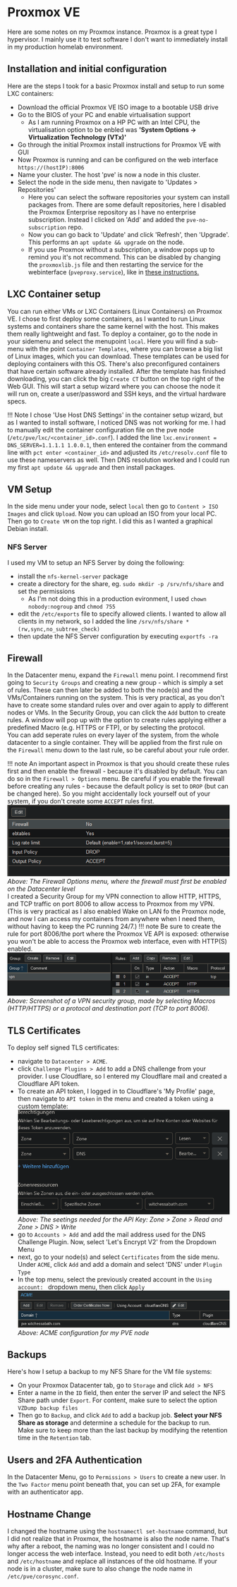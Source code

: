 # Proxmox VE

Here are some notes on my Proxmox instance. Proxmox is a great type I hypervisor. I mainly use it to test software I don't want to immediately install in my production homelab environment.

## Installation and initial configuration
Here are the steps I took for a basic Proxmox install and setup to run some LXC containers:

- Download the official Proxmox VE ISO image to a bootable USB drive
- Go to the BIOS of your PC and enable virtualisation support
    - As I am running Proxmox on a HP PC with an Intel CPU, the virtualisation option to be enbled was **'System Options -> Virtualization Technology (VTx)'**
- Go through the initial Proxmox install instructions for Proxmox VE with GUI
- Now Proxmox is running and can be configured on the web interface `https://(hostIP):8006`
- Name your cluster. The host 'pve' is now a node in this cluster.
- Select the node in the side menu, then navigate to 'Updates > Repositories'
    - Here you can select the software repositories your system can install packages from. There are some default repositories, here I disabled the Proxmox Enterprise repository as I have no enterprise subscription. Instead I clicked on 'Add' and added the `pve-no-subscription` repo.
    - Now you can go back to 'Update' and click 'Refresh', then 'Upgrade'. This performs an `apt update && upgrade` on the node.
    - If you use Proxmox without a subscription, a window pops up to remind you it's not recommend. This can be disabled by changing the `proxmoxlib.js` file and then restarting the service for the webinterface (`pveproxy.service`), like in <a href="https://johnscs.com/remove-proxmox51-subscription-notice/" target="_blank">these instructions.</a>

## LXC Container setup
You can run either VMs or LXC Containers (Linux Containers) on Proxmox VE.
I chose to first deploy some containers, as I wanted to run Linux systems and containers share the same kernel with the host. This makes them really lightweight and fast.
To deploy a container, go to the node in your sidemenu and select the menupoint `local`.
Here you will find a sub-menu with the point `Container Templates`, where you can browse a big list of Linux images, which you can download.
These templates can be used for deploying containers with this OS. There's also preconfigured containers that have certain software already installed.
After the template has finished downloading, you can click the big `Create CT` button on the top right of the Web GUI. This will start a setup wizard where you can choose the node it will run on, create a user/password and SSH keys, and the virtual hardware specs.

!!! Note
    I chose 'Use Host DNS Settings' in the container setup wizard, but as I wanted to install software, I noticed DNS was not working for me. I had to manually edit the container configuration file on the pve node (`/etc/pve/lxc/<container_id>.conf`). I added the line `lxc.environment = DNS_SERVER=1.1.1.1 1.0.0.1`, then entered the container from the command line with `pct enter <container_id>` and adjusted its `/etc/resolv.conf` file to use these nameservers as well.
    Then DNS resolution worked and I could run my first `apt update && upgrade` and then install packages.

## VM Setup
In the side menu under your node, select `local` then go to `Content > ISO Images` and click `Upload`. Now you can upload an ISO from your local PC.
Then go to `Create VM` on the top right.
I did this as I wanted a graphical Debian install.
### NFS Server
I used my VM to setup an NFS Server by doing the following:

- install the `nfs-kernel-server` package
- create a directory for the share, eg. `sudo mkdir -p /srv/nfs/share` and set the permissions
    - As I'm not doing this in a production evironment, I used `chown nobody:nogroup` and `chmod 755`
- edit the `/etc/exports` file to specify allowed clients. I wanted to allow all clients in my network, so I added the line `/srv/nfs/share *(rw,sync,no_subtree_check)`
- then update the NFS Server configuration by executing `exportfs -ra`

## Firewall
In the Datacenter menu, expand the `Firewall` menu point. 
I recommend first going to `Security Groups` and creating a new group - which is simply a set of rules. 
These can then later be added to both the node(s) and the VMs/Containers running on the system. This is very practical, as you don't have to create some standard rules over and over again to apply to different nodes or VMs.
In the Security Group, you can click the `Add` button to create rules. A window will pop up with the option to create rules applying either a predefined Macro (e.g. HTTPS or FTP), or by selecting the protocol. <br />
You can add seperate rules on every layer of the system, from the whole datacenter to a single container. They will be applied from the first rule on the `Firewall` menu down to the last rule, so be careful about your rule order.

!!! note
    An important aspect in Proxmox is that you should create these rules first and then enable the firewall - because it's disabled by default.
    You can do so in the `Firewall > Options` menu. Be careful if you enable the firewall before creating any rules - because the default policy is set to `DROP` (but can be changed here). So you might accidentally lock yourself out of your system, if you don't create some `ACCEPT` rules first. <br />
![Screenshot](img/Screenshot4.png)
*Above: The Firewall Options menu, where the firewall must first be enabled on the Datacenter level* <br />
I created a Security Group for my VPN connection to allow HTTP, HTTPS, and TCP traffic on port 8006 to allow access to Proxmox from my VPN.
(This is very practical as I also enabled Wake on LAN fo the Proxmox node, and now I can access my containers from anywhere when I need them, without having to keep the PC running 24/7.)
!!! note
    Be sure to create the rule for port 8006/the port where the Proxmox VE API is exposed: otherwise you won't be able to access the Proxmox web interface, even with HTTP(S) enabled. <br />
![Screenshot](img/fw.png) <br />
*Above: Screenshot of a VPN security group, made by selecting Macros (HTTP/HTTPS) or a protocol and destination port (TCP to port 8006).* <br />
## TLS Certificates
To deploy self signed TLS certificates:

- navigate to `Datacenter > ACME`.
- click `Challenge Plugins > Add` to add a DNS challenge from your provider. I use Cloudflare, so I entered my Cloudflare mail and created a Cloudflare API token.
- To create an API token, I logged in to Cloudflare's 'My Profile' page, then navigate to `API token` in the menu and created a token using a custom template:
![Screenshot](img/CF.png)
*Above: The seetings needed for the API Key: Zone > Zone > Read and Zone > DNS > Write* <br />
- go to `Accounts > Add` and add the mail address used for the DNS Challenge Plugin. Now, select 'Let's Encrypt V2' from the Dropdown Menu
- next, go to your node(s) and select `Certificates` from the side menu. Under `ACME`, click `Add` and add a domain and select 'DNS' under `Plugin Type` 
- In the top menu, select the previously created account in the `Using account: ` dropdown menu, then click `Apply`
![Screenshot](img/ACME.png)
*Above: ACME configuration for my PVE node* <br />
## Backups
Here's how I setup a backup to my NFS Share for the VM file systems:

- On your Proxmox Datacenter tab, go to `Storage` and click `Add > NFS`
- Enter a name in the `ID` field, then enter the server IP and select the NFS Share path under `Export`. For content, make sure to select the option `VZDump backup files`
- Then go to `Backup`, and click `Add` to add a backup job. **Select your NFS Share as storage** and determine a schedule for the backup to run. <br /> Make sure to keep more than the last backup by modifying the retention time in the `Retention` tab.
## Users and 2FA Authentication
In the Datacenter Menu, go to `Permissions > Users` to create a new user. In the `Two Factor` menu point beneath that, you can set up 2FA, for example with an authenticator app.
## Hostname Change
I changed the hostname using the `hostnamectl set-hostname` command, but I did not realize that in Proxmox, the hostname is also the node name.
That's why after a reboot, the naming was no longer consistent and I could no longer access the web interface. Instead, you need to edit both `/etc/hosts` and `/etc/hostname` and replace all instances of the old hostname.
If your node is in a cluster, make sure to also change the node name in `/etc/pve/corosync.conf`.